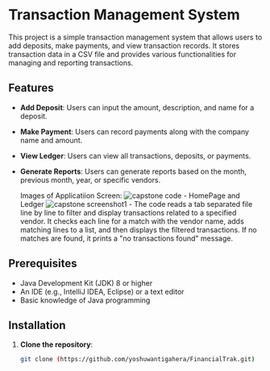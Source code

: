 # Transaction Management System

This project is a simple transaction management system that allows users to add deposits, make payments, and view transaction records. It stores transaction data in a CSV file and provides various functionalities for managing and reporting transactions.

## Features

- **Add Deposit**: Users can input the amount, description, and name for a deposit.
- **Make Payment**: Users can record payments along with the company name and amount.
- **View Ledger**: Users can view all transactions, deposits, or payments.
- **Generate Reports**: Users can generate reports based on the month, previous month, year, or specific vendors.

  Images of Applicatiion Screen:
  ![capstone code](https://github.com/user-attachments/assets/c31eaee9-5216-48ba-bffe-0525bcda4788) - HomePage and Ledger
  ![capstone screenshot1](https://github.com/user-attachments/assets/43ec34f7-9f83-411c-aa17-2be67b76bea6) - The code reads a tab separated file line by line to filter and display transactions related to a specified vendor. It checks each line for a match with the vendor name, adds matching lines to a list, and then displays the filtered transactions. If no matches are found, it prints a "no transactions found" message.


## Prerequisites

- Java Development Kit (JDK) 8 or higher
- An IDE (e.g., IntelliJ IDEA, Eclipse) or a text editor
- Basic knowledge of Java programming

## Installation

1. **Clone the repository**:
   ```bash
   git clone (https://github.com/yoshuwantigahera/FinancialTrak.git)


